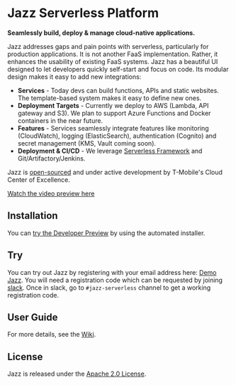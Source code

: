 # Jazz Serverless Platform
**Seamlessly build, deploy & manage cloud-native applications.**

Jazz addresses gaps and pain points with serverless, particularly for production applications. It is not another FaaS implementation. Rather, it enhances the usability of existing FaaS systems. Jazz has a beautiful UI designed to let developers quickly self-start and focus on code. Its modular design makes it easy to add new integrations:

* **Services** - Today devs can build functions, APIs and static websites. The template-based system makes it easy to define new ones.
* **Deployment Targets** - Currently we deploy to AWS (Lambda, API gateway and S3). We plan to support Azure Functions and Docker containers in the near future.
* **Features** - Services seamlessly integrate features like monitoring (CloudWatch), logging (ElasticSearch), authentication (Cognito) and secret management (KMS, Vault coming soon).
* **Deployment & CI/CD** - We leverage [Serverless Framework](http://www.serverless.com) and Git/Artifactory/Jenkins.

Jazz is [open-sourced](http://opensource.t-mobile.com) and under active development by T-Mobile's Cloud Center of Excellence.

[Watch the video preview here](https://www.youtube.com/watch?v=6Kp1yxMjn1k)

## Installation

You can [try the Developer Preview](https://github.com/tmobile/jazz-installer) by using the automated installer.

## Try
You can try out Jazz by registering with your email address here: [Demo Jazz](http://try.tmo-jazz.net). You will need a registration code which can be requested by joining [slack](https://tmo-oss-getinvite.herokuapp.com/). Once in slack, go to `#jazz-serverless` channel to get a working registration code.
    
## User Guide

For more details, see the [Wiki](https://github.com/tmobile/jazz-core/wiki).

## License

Jazz is released under the [Apache 2.0 License](http://www.apache.org/licenses/LICENSE-2.0).
